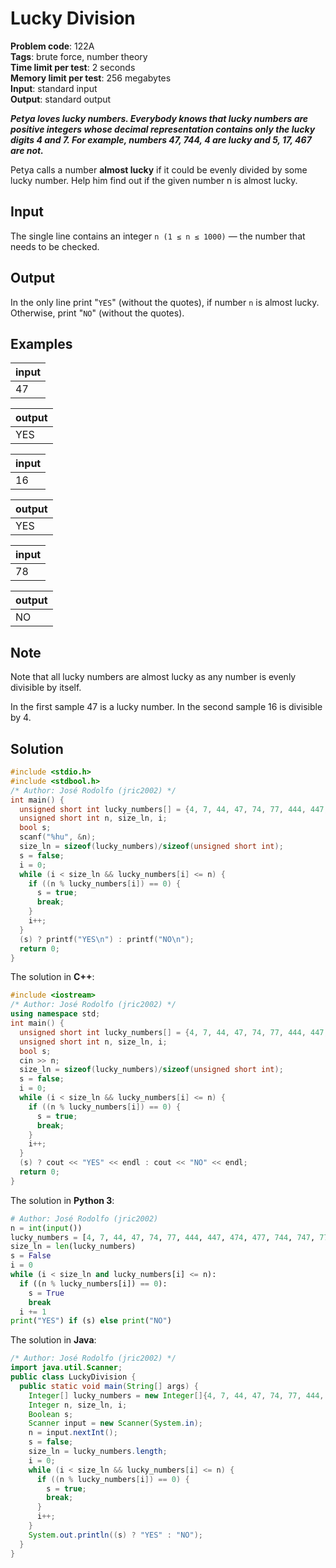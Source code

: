 # Lucky Division
**Problem code**: 122A  
**Tags**: brute force, number theory  
**Time limit per test**: 2 seconds  
**Memory limit per test**: 256 megabytes  
**Input**: standard input  
**Output**: standard output  

***Petya loves lucky numbers. Everybody knows that lucky numbers are positive integers whose decimal representation contains only the lucky digits 4 and 7. For example, numbers 47, 744, 4 are lucky and 5, 17, 467 are not.***

Petya calls a number **almost lucky** if it could be evenly divided by some lucky number. Help him find out if the given number n is almost lucky.

## Input
The single line contains an integer `n (1 ≤ n ≤ 1000)` — the number that needs to be checked.

## Output
In the only line print "`YES`" (without the quotes), if number `n` is almost lucky. Otherwise, print "`NO`" (without the quotes).

## Examples
| input |
| :--- |
| 47 |

| output |
| :--- |
| YES |

| input |
| :--- |
| 16 |

| output |
| :--- |
| YES |

| input |
| :--- |
| 78 |

| output |
| :--- |
| NO |

## Note
Note that all lucky numbers are almost lucky as any number is evenly divisible by itself.

In the first sample 47 is a lucky number. In the second sample 16 is divisible by 4.

## Solution
```c
#include <stdio.h>
#include <stdbool.h>
/* Author: José Rodolfo (jric2002) */
int main() {
  unsigned short int lucky_numbers[] = {4, 7, 44, 47, 74, 77, 444, 447, 474, 477, 744, 747, 774, 777};
  unsigned short int n, size_ln, i;
  bool s;
  scanf("%hu", &n);
  size_ln = sizeof(lucky_numbers)/sizeof(unsigned short int);
  s = false;
  i = 0;
  while (i < size_ln && lucky_numbers[i] <= n) {
    if ((n % lucky_numbers[i]) == 0) {
      s = true;
      break;
    }
    i++;
  }
  (s) ? printf("YES\n") : printf("NO\n");
  return 0;
}
```

The solution in **C++**:
```cpp
#include <iostream>
/* Author: José Rodolfo (jric2002) */
using namespace std;
int main() {
  unsigned short int lucky_numbers[] = {4, 7, 44, 47, 74, 77, 444, 447, 474, 477, 744, 747, 774, 777};
  unsigned short int n, size_ln, i;
  bool s;
  cin >> n;
  size_ln = sizeof(lucky_numbers)/sizeof(unsigned short int);
  s = false;
  i = 0;
  while (i < size_ln && lucky_numbers[i] <= n) {
    if ((n % lucky_numbers[i]) == 0) {
      s = true;
      break;
    }
    i++;
  }
  (s) ? cout << "YES" << endl : cout << "NO" << endl;
  return 0;
}
```

The solution in **Python 3**:
```python
# Author: José Rodolfo (jric2002)
n = int(input())
lucky_numbers = [4, 7, 44, 47, 74, 77, 444, 447, 474, 477, 744, 747, 774, 777]
size_ln = len(lucky_numbers)
s = False
i = 0
while (i < size_ln and lucky_numbers[i] <= n):
  if ((n % lucky_numbers[i]) == 0):
    s = True
    break
  i += 1
print("YES") if (s) else print("NO")
```

The solution in **Java**:
```java
/* Author: José Rodolfo (jric2002) */
import java.util.Scanner;
public class LuckyDivision {
  public static void main(String[] args) {
    Integer[] lucky_numbers = new Integer[]{4, 7, 44, 47, 74, 77, 444, 447, 474, 477, 744, 747, 774, 777};
    Integer n, size_ln, i;
    Boolean s;
    Scanner input = new Scanner(System.in);
    n = input.nextInt();
    s = false;
    size_ln = lucky_numbers.length;
    i = 0;
    while (i < size_ln && lucky_numbers[i] <= n) {
      if ((n % lucky_numbers[i]) == 0) {
        s = true;
        break;
      }
      i++;
    }
    System.out.println((s) ? "YES" : "NO");
  }
}
```